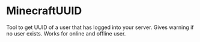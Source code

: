 # MinecraftUUID
Tool to get UUID of a user that has logged into your server. Gives warning if no user exists. Works for online and offline user.

